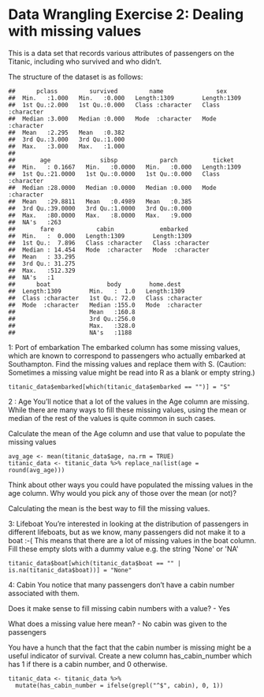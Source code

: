 **Data Wrangling Exercise 2: Dealing with missing values**
==========================================================

This is a data set that records various attributes of passengers on the
Titanic, including who survived and who didn’t.

The structure of the dataset is as follows:

    ##      pclass         survived         name               sex           
    ##  Min.   :1.000   Min.   :0.000   Length:1309        Length:1309       
    ##  1st Qu.:2.000   1st Qu.:0.000   Class :character   Class :character  
    ##  Median :3.000   Median :0.000   Mode  :character   Mode  :character  
    ##  Mean   :2.295   Mean   :0.382                                        
    ##  3rd Qu.:3.000   3rd Qu.:1.000                                        
    ##  Max.   :3.000   Max.   :1.000                                        
    ##                                                                       
    ##       age              sibsp            parch          ticket         
    ##  Min.   : 0.1667   Min.   :0.0000   Min.   :0.000   Length:1309       
    ##  1st Qu.:21.0000   1st Qu.:0.0000   1st Qu.:0.000   Class :character  
    ##  Median :28.0000   Median :0.0000   Median :0.000   Mode  :character  
    ##  Mean   :29.8811   Mean   :0.4989   Mean   :0.385                     
    ##  3rd Qu.:39.0000   3rd Qu.:1.0000   3rd Qu.:0.000                     
    ##  Max.   :80.0000   Max.   :8.0000   Max.   :9.000                     
    ##  NA's   :263                                                          
    ##       fare            cabin             embarked        
    ##  Min.   :  0.000   Length:1309        Length:1309       
    ##  1st Qu.:  7.896   Class :character   Class :character  
    ##  Median : 14.454   Mode  :character   Mode  :character  
    ##  Mean   : 33.295                                        
    ##  3rd Qu.: 31.275                                        
    ##  Max.   :512.329                                        
    ##  NA's   :1                                              
    ##      boat                body        home.dest        
    ##  Length:1309        Min.   :  1.0   Length:1309       
    ##  Class :character   1st Qu.: 72.0   Class :character  
    ##  Mode  :character   Median :155.0   Mode  :character  
    ##                     Mean   :160.8                     
    ##                     3rd Qu.:256.0                     
    ##                     Max.   :328.0                     
    ##                     NA's   :1188

1: Port of embarkation The embarked column has some missing values,
which are known to correspond to passengers who actually embarked at
Southampton. Find the missing values and replace them with S. (Caution:
Sometimes a missing value might be read into R as a blank or empty
string.)

    titanic_data$embarked[which(titanic_data$embarked == "")] = "S"

2 : Age You’ll notice that a lot of the values in the Age column are
missing. While there are many ways to fill these missing values, using
the mean or median of the rest of the values is quite common in such
cases.

Calculate the mean of the Age column and use that value to populate the
missing values

    avg_age <- mean(titanic_data$age, na.rm = TRUE)
    titanic_data <- titanic_data %>% replace_na(list(age = round(avg_age)))

Think about other ways you could have populated the missing values in
the age column. Why would you pick any of those over the mean (or not)?

Calculating the mean is the best way to fill the missing values.

3: Lifeboat You’re interested in looking at the distribution of
passengers in different lifeboats, but as we know, many passengers did
not make it to a boat :-( This means that there are a lot of missing
values in the boat column. Fill these empty slots with a dummy value
e.g. the string 'None' or 'NA'

    titanic_data$boat[which(titanic_data$boat == "" | is.na(titanic_data$boat))] = "None"

4: Cabin You notice that many passengers don’t have a cabin number
associated with them.

Does it make sense to fill missing cabin numbers with a value? - Yes

What does a missing value here mean? - No cabin was given to the
passengers

You have a hunch that the fact that the cabin number is missing might be
a useful indicator of survival. Create a new column has\_cabin\_number
which has 1 if there is a cabin number, and 0 otherwise.

    titanic_data <- titanic_data %>% 
      mutate(has_cabin_number = ifelse(grepl("^$", cabin), 0, 1))
